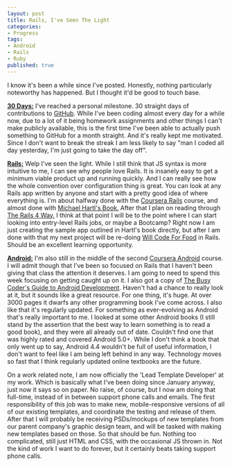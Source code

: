 ```yaml
---
layout: post
title: Rails, I've Seen The Light
categories:
- Progress
tags:
- Android
- Rails
- Ruby
published: true
---
```


I know it's been a while since I've posted. Honestly, nothing particularly noteworthy has happened. But I thought it'd be good to touch base.

<span style="text-decoration: underline;"><strong>30 Days:</strong></span> I've reached a personal milestone. 30 straight days of contributions to <a href="https://github.com/TaylorHuston" target="_blank">GitHub</a>. While I've been coding almost every day for a while now, due to a lot of it being homework assignments and other things I can't make publicly available, this is the first time I've been able to actually push something to GitHub for a month straight. And it's really kept me motivated. Since I don't want to break the streak I am less likely to say "man I coded all day yesterday, I'm just going to take the day off".

<span style="text-decoration: underline;"><strong>Rails:</strong></span> Welp I've seen the light. While I still think that JS syntax is more intuitive to me, I can see why people love Rails. It is insanely easy to get a minimum viable product up and running quickly. And I can really see how the whole convention over configuration thing is great. You can look at any Rails app written by anyone and start with a pretty good idea of where everything is. I'm about halfway done with the <a href="https://www.coursera.org/course/webapplications" target="_blank">Coursera Rails</a> course, and almost done with <a href="https://www.railstutorial.org/" target="_blank">Michael Hartl's Book.</a> After that I plan on reading through <a href="http://www.amazon.com/Rails-Edition-Addison-Wesley-Professional-Series/dp/0321944275" target="_blank">The Rails 4 Way.</a> I think at that point I will be to the point where I can start looking into entry-level Rails jobs, or maybe a Bootcamp? Right now I am just creating the sample app outlined in Hartl's book directly, but after I am done with that my next project will be re-doing <a href="http://willcodeforfood.io/" target="_blank">Will Code For Food</a> in Rails. Should be an excellent learning opportunity.

<span style="text-decoration: underline;"><strong>Android:</strong></span> I'm also still in the middle of the second <a href="https://www.coursera.org/course/posaconcurrency" target="_blank">Coursera Android</a> course. I will admit though that I've been so focused on Rails that I haven't been giving that class the attention it deserves. I am going to need to spend this week focusing on getting caught up on it. I also got a copy of <a href="https://commonsware.com/Android/" target="_blank">The Busy Coder's Guide to Android Development</a>. Haven't had a chance to really look at it, but it sounds like a great resource. For one thing, it's huge. At over 3000 pages it dwarfs any other programming book I've come across. I also like that it's regularly updated. For something as ever-evolving as Android that's really important to me. I looked at some other Android books (I still stand by the assertion that the best way to learn something is to read a good book), and they were all already out of date. Couldn't find one that was highly rated and covered Android 5.0+. While I don't think a book that only went up to say, Android 4.4 wouldn't be full of useful information, I don't want to feel like I am being left behind in any way. Technology moves so fast that I think regularly updated online textbooks are the future.

On a work related note, I am now officially the 'Lead Template Developer' at my work. Which is basically what I've been doing since January anyway, just now it says so on paper. No raise, of course, but I now am doing that full-time, instead of in between support phone calls and emails. The first responsibility of this job was to make new, mobile-responsive versions of all of our existing templates, and coordinate the testing and release of them. After that I will probably be receiving PSDs/mockups of new templates from our parent company's graphic design team, and will be tasked with making new templates based on those. So that should be fun. Nothing too complicated, still just HTML and CSS, with the occasional JS thrown in. Not the kind of work I want to do forever, but it certainly beats taking support phone calls.
